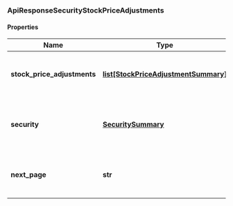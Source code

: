 ### ApiResponseSecurityStockPriceAdjustments

#### Properties
Name | Type | Description | Notes
------------ | ------------- | ------------- | -------------
**stock_price_adjustments** | [**list[StockPriceAdjustmentSummary]**](StockPriceAdjustmentSummary.md) | The stock price adjustments for the Security | [optional] 
**security** | [**SecuritySummary**](SecuritySummary.md) | The Security resolved from the given identifier | [optional] 
**next_page** | **str** | The token required to request the next page of the data | [optional] 




